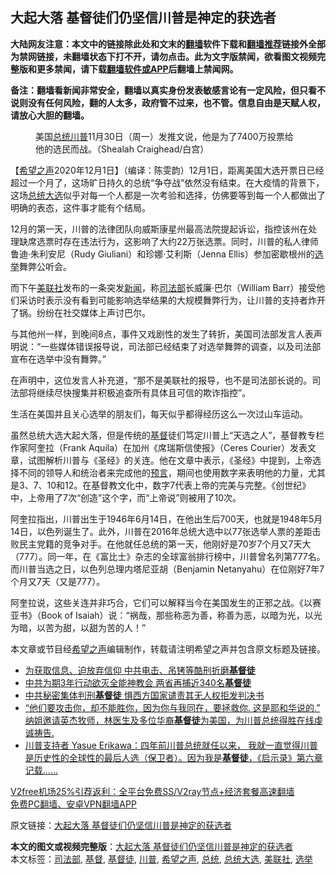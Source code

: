  <h2>大起大落 基督徒们仍坚信川普是神定的获选者</h2> <p class="notice"><b>大陆网友注意：本文中的链接除此处和文末的<a href="https://github.com/bannedbook/fanqiang" >翻墙</a>软件下载和<a href="https://github.com/killgcd/justmysocks/blob/master/README.md">翻墙推荐</a>链接外全部为禁网链接，未翻墙状态下打不开，请勿点击。此为文字版禁闻，欲看图文视频完整版和更多禁闻，请下载<a href="https://github.com/bannedbook/fanqiang">翻墙软件或APP</a>后翻墙上禁闻网。</p><p>备注：翻墙看新闻非常安全，翻墙以真实身份发表敏感言论有一定风险，但只看不说则没有任何风险，翻的人太多，政府管不过来，也不管。信息自由是天赋人权，请放心大胆的翻墙。</b></p>  <div class="entry"> <figure><figcaption>美国<a href="https://www.bannedbook.org/bnews/tag/%e6%80%bb%e7%bb%9f/" class="st_tag internal_tag" rel="tag" title="标签 总统 下的日志">总统</a><a href="https://www.bannedbook.org/bnews/tag/%e5%b7%9d%e6%99%ae/" class="st_tag internal_tag" rel="tag" title="标签 川普 下的日志">川普</a>11月30日（周一）发推文说，他是为了7400万投票给他的选民而战。（Shealah Craighead/白宫）</figcaption></figure> <p>【<span class='wp_keywordlink_affiliate'><a href="https://www.soundofhope.org" title="希望之声" target="_blank">希望之声</a></span>2020年12月1日】（编译：陈雯韵）12月1日，距离美国大选开票日已经超过一个月了，这场旷日持久的总统“争夺战”依然没有结束。在大疫情的背景下，这场<a href="https://www.bannedbook.org/bnews/tag/%e6%80%bb%e7%bb%9f%e5%a4%a7%e9%80%89/" class="st_tag internal_tag" rel="tag" title="标签 总统大选 下的日志">总统大选</a>似乎对每一个人都是一次考验和选择，仿佛要等到每一个人都做出了明确的表态，这件事才能有个结局。</p> <p>12月的第一天，川普的法律团队向威斯康星州最高法院提起诉讼，指控该州在处理缺席选票时存在违法行为，这影响了大约22万张选票。同时，川普的私人律师鲁迪·朱利安尼（Rudy Giuliani）和珍娜·艾利斯（Jenna Ellis）参加密歇根州的<a href="https://www.bannedbook.org/bnews/tag/%e9%80%89%e4%b8%be/" class="st_tag internal_tag" rel="tag" title="标签 选举 下的日志">选举</a>舞弊公听会。</p>  <p>而下午<a href="https://www.bannedbook.org/bnews/tag/%E7%BE%8E%E8%81%94%E7%A4%BE/" class="st_tag internal_tag" rel="tag" title="标签 美联社 下的日志">美联社</a>发布的一条突发<span class='wp_keywordlink_affiliate'><a href="https://www.bannedbook.org/" title="新闻">新闻</a></span>，称<a href="https://www.bannedbook.org/bnews/tag/%e5%8f%b8%e6%b3%95%e9%83%a8/" class="st_tag internal_tag" rel="tag" title="标签 司法部 下的日志">司法部</a>长威廉·巴尔（William Barr）接受他们采访时表示没有看到可能影响选举结果的大规模舞弊行为，让川普的支持者炸开了锅。纷纷在社交媒体上声讨巴尔。</p> <p>与其他州一样，到晚间8点，事件又戏剧性的发生了转折，美国司法部发言人表声明说：“一些媒体错误报导说，司法部已经结束了对选举舞弊的调查，以及司法部宣布在选举中没有舞弊。”</p>  <p>在声明中，这位发言人补充道，“那不是美联社的报导，也不是司法部长说的。司法部将继续尽快搜集并积极追查所有具体且可信的欺诈指控”。</p> <p>生活在美国并且关心选举的朋友们，每天似乎都得经历这么一次过山车运动。</p>  <p>虽然总统大选大起大落，但是传统的<a href="https://www.bannedbook.org/bnews/tag/%E5%9F%BA%E7%9D%A3/" class="st_tag internal_tag" rel="tag" title="标签 基督 下的日志">基督</a>徒们笃定川普上“天选之人”，基督教专栏作家阿奎拉（Frank Aquila）在加州《席瑞斯信使报》（Ceres Courier）发表文章，试图解析川普与《圣经》的关连。他在文章中表示，《圣经》中提到，上帝选择不同的领导人和统治者来完成他的<span class='wp_keywordlink'><a href="https://www.bannedbook.org/forum5/" title="预言玄学禁书下载" rel="nofollow">预言</a></span>，期间也使用数字来表明他的力量，尤其是3、7、10和12。在基督教文化中，数字7代表上帝的完美与完整。《创世纪》中，上帝用了7次“创造”这个字，而“上帝说”则被用了10次。</p> <p>阿奎拉指出，川普出生于1946年6月14日，在他出生后700天，也就是1948年5月14日，以色列诞生了。此外，川普在2016年总统大选中以77张选举人票的差距击败民主党籍的竞争对手。在他就任总统的第一天，他刚好是70岁7个月又7天大（777）。同一年，在《富比士》杂志的全球富翁排行榜中，川普曾名列第777名。而川普当选之日，以色列总理内塔尼亚胡（Benjamin Netanyahu）在位刚好7年7个月又7天（又是777）。</p>  <p>阿奎拉说，这些关连并非巧合，它们可以解释当今在美国发生的正邪之战。《以赛亚书》（Book of Isaiah）说：“祸哉，那些称恶为善，称善为恶，以暗为光，以光为暗，以苦为甜，以甜为苦的人！”</p> <p>本文章或节目经<a href="https://www.bannedbook.org/bnews/tag/%e5%b8%8c%e6%9c%9b%e4%b9%8b%e5%a3%b0/" class="st_tag internal_tag" rel="tag" title="标签 希望之声 下的日志">希望之声</a>编辑制作，转载请注明希望之声并包含原文标题及链接。</p> <ul class='op-related-articles' title='相关阅读'> <li><a href='https://www.bannedbook.org/bnews/headline/20201202/1440698.html' target='_blank'>为获取信息、迫放弃信仰 中共电击、吊铐等酷刑折磨<b>基督徒</b></a></li> <li><a href='https://www.bannedbook.org/bnews/headline/20201202/1440639.html' target='_blank'>中共为期3年行动欲灭全能神教会 两省再捕近340名<b>基督徒</b></a></li> <li><a href='https://www.bannedbook.org/bnews/headline/20201201/1440011.html' target='_blank'>中共秘密集体判刑<b>基督徒</b> 惧西方国家谴责其无人权拒发判决书</a></li> <li><a href='https://www.bannedbook.org/bnews/bannedvideo/20201130/1439233.html' target='_blank'>“他们要攻击你，却不能胜你，因为你与我同在，要拯救你. 这是耶和华说的.” 纳姐邀请英杰牧师，林医生及多位华裔<b>基督徒</b>为美国，为川普总统得胜在线虔诚祷告.</a></li> <li><a href='https://www.bannedbook.org/bnews/bannedvideo/20201127/1438133.html' target='_blank'>川普支持者 Yasue Erikawa：四年前川普总统就任以来， 我就一直觉得川普是历史性的全球性的最后人选（保卫者）。因为我是<b>基督徒</b>，《启示录》第六章记载……</a></li> </ul> <p class="texttj"> <a href="https://github.com/bannedbook/fanqiang/wiki/V2ray%E6%9C%BA%E5%9C%BA" target="_blank">V2free机场25%引荐返利：全平台免费SS/V2ray节点+经济套餐高速翻墙</a><br/> <a href="https://github.com/bannedbook/fanqiang/wiki/%E7%A6%81%E9%97%BB%E7%BD%91%E5%AE%89%E5%8D%93%E7%BF%BB%E5%A2%99%E6%96%B0%E9%97%BBAPP" target="_blank">免费PC翻墙、安卓VPN翻墙APP</a></p><p>原文链接：<a class="src_link"  href="https://www.soundofhope.org/post/449098" target="_blank">大起大落 基督徒们仍坚信川普是神定的获选者</a></p><a name='sharetosocial'></a>       <div><b>本文的图文或视频完整版</b>：<a href='https://www.bannedbook.org/bnews/comments/20201202/1440780.html'>大起大落 基督徒们仍坚信川普是神定的获选者</a></div>  </div><!--END ENTRY--> <div class="postfooter"> <div>本文标签：<a href="https://www.bannedbook.org/bnews/tag/%e5%8f%b8%e6%b3%95%e9%83%a8/" rel="tag">司法部</a>, <a href="https://www.bannedbook.org/bnews/tag/%E5%9F%BA%E7%9D%A3/" rel="tag">基督</a>, <a href="https://www.bannedbook.org/bnews/tag/%e5%9f%ba%e7%9d%a3%e5%be%92/" rel="tag">基督徒</a>, <a href="https://www.bannedbook.org/bnews/tag/%e5%b7%9d%e6%99%ae/" rel="tag">川普</a>, <a href="https://www.bannedbook.org/bnews/tag/%e5%b8%8c%e6%9c%9b%e4%b9%8b%e5%a3%b0/" rel="tag">希望之声</a>, <a href="https://www.bannedbook.org/bnews/tag/%e6%80%bb%e7%bb%9f/" rel="tag">总统</a>, <a href="https://www.bannedbook.org/bnews/tag/%e6%80%bb%e7%bb%9f%e5%a4%a7%e9%80%89/" rel="tag">总统大选</a>, <a href="https://www.bannedbook.org/bnews/tag/%E7%BE%8E%E8%81%94%E7%A4%BE/" rel="tag">美联社</a>, <a href="https://www.bannedbook.org/bnews/tag/%e9%80%89%e4%b8%be/" rel="tag">选举</a></div>  </div><!--END POSTFOOTER--> 
